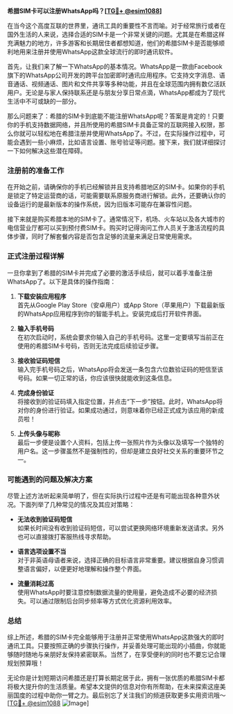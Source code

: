 **希腊SIM卡可以注册WhatsApp吗？[[TG💪+ @esim1088](https://t.me/s/esim1088)]**

在当今这个高度互联的世界里，通讯工具的重要性不言而喻。对于经常旅行或者在国外生活的人来说，选择合适的SIM卡是一个非常关键的问题。尤其是在希腊这样充满魅力的地方，许多游客和长期居住者都想知道，他们的希腊SIM卡是否能够顺利地用来注册并使用WhatsApp这款全球流行的即时通讯软件。

首先，让我们来了解一下WhatsApp的基本情况。WhatsApp是一款由Facebook旗下的WhatsApp公司开发的跨平台加密即时通讯应用程序。它支持文字消息、语音通话、视频通话、图片和文件共享等多种功能，并且在全球范围内拥有数亿活跃用户。无论是与家人保持联系还是与朋友分享日常点滴，WhatsApp都成为了现代生活中不可或缺的一部分。

那么问题来了：希腊的SIM卡到底能不能注册WhatsApp呢？答案是肯定的！只要你的手机支持数据网络，并且所使用的希腊SIM卡具备正常的互联网接入权限，那么你就可以轻松地在希腊注册并使用WhatsApp了。不过，在实际操作过程中，可能会遇到一些小麻烦，比如语言设置、账号验证等问题。接下来，我们就详细探讨一下如何解决这些潜在障碍。

### 注册前的准备工作

在开始之前，请确保你的手机已经解锁并且支持希腊地区的SIM卡。如果你的手机是锁定了特定运营商的话，可能需要联系原服务商进行解锁。此外，还要确认你的设备运行的是最新版本的操作系统，因为旧版本可能存在兼容性问题。

接下来就是购买希腊本地的SIM卡了。通常情况下，机场、火车站以及各大城市的电信营业厅都可以买到预付费SIM卡。购买时记得询问工作人员关于激活流程的具体步骤，同时了解套餐内容是否包含足够的流量来满足日常使用需求。

### 正式注册过程详解

一旦你拿到了希腊的SIM卡并完成了必要的激活手续后，就可以着手准备注册WhatsApp了。以下是具体的操作指南：

1. **下载安装应用程序**  
   首先从Google Play Store（安卓用户）或App Store（苹果用户）下载最新版的WhatsApp应用程序到你的智能手机上。安装完成后打开软件界面。

2. **输入手机号码**  
   在初次启动时，系统会要求你输入自己的手机号码。这里一定要填写当前正在使用的希腊SIM卡号码，否则无法完成后续验证步骤。

3. **接收验证码短信**  
   输入完手机号码之后，WhatsApp将会发送一条包含六位数验证码的短信至该号码。如果一切正常的话，你应该很快就能收到这条信息。

4. **完成身份验证**  
   将接收到的验证码填入指定位置，并点击“下一步”按钮。此时，WhatsApp将对你的身份进行验证。如果成功通过，则意味着你已经正式成为该应用的新成员啦！

5. **上传头像与昵称**  
   最后一步便是设置个人资料，包括上传一张照片作为头像以及填写一个独特的用户名。这一步骤虽然不是强制性的，但却是建立良好社交关系的重要环节之一。

### 可能遇到的问题及解决方案

尽管上述方法听起来简单明了，但在实际执行过程中还是有可能出现各种意外状况。下面列举了几种常见的情况及其应对策略：

- **无法收到验证码短信**  
  如果长时间没有收到验证码短信，可以尝试更换网络环境重新发送请求。另外也可以直接拨打客服热线寻求帮助。

- **语言选项设置不当**  
  对于非英语母语者来说，选择正确的目标语言非常重要。建议根据自身习惯调整语言偏好，以便更好地理解和操作整个界面。

- **流量消耗过高**  
  使用WhatsApp时要注意控制数据流量的使用量，避免造成不必要的经济损失。可以通过限制后台同步频率等方式优化资源利用效率。

### 总结

综上所述，希腊的SIM卡完全能够用于注册并正常使用WhatsApp这款强大的即时通讯工具。只要按照正确的步骤执行操作，并妥善处理可能出现的小插曲，你就能够随时随地与亲朋好友保持紧密联系。当然了，在享受便利的同时也不要忘记合理规划预算哦！

无论你是计划短期访问希腊还是打算长期定居于此，拥有一张优质的希腊SIM卡都将极大提升你的生活质量。希望本文提供的信息对你有所帮助，在未来探索这座美丽国度的过程中助你一臂之力。最后别忘了关注我们的频道获取更多实用资讯哦～ [[TG💪+ @esim1088](https://t.me/s/esim1088) ![Image](https://i.postimg.cc/4NQfJmqS/Snipaste-2025-05-13-00-14-12.png)]